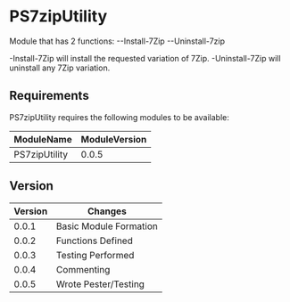 ﻿# PS7zipUtility

Module that has 2 functions:
    --Install-7Zip
    --Uninstall-7zip

-Install-7Zip will install the requested variation of 7Zip.
-Uninstall-7Zip will uninstall any 7Zip variation.

## Requirements

PS7zipUtility requires the following modules to be available:

| ModuleName    | ModuleVersion |
| ----------    | ------------- |
| PS7zipUtility |     0.0.5     |


## Version

| Version | Changes                |
| ------- | ---------------------- |
| 0.0.1 | Basic Module Formation   |
| 0.0.2 | Functions Defined        |
| 0.0.3 | Testing Performed        |
| 0.0.4 | Commenting               |
| 0.0.5 | Wrote Pester/Testing     |